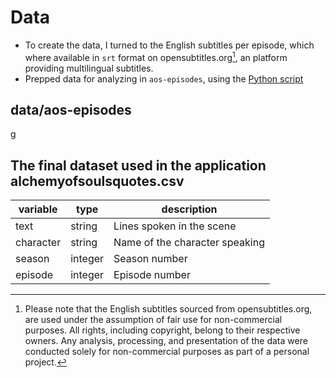 # Data

- To create the data, I turned to the English subtitles per episode, which where available in `srt` format on opensubtitles.org[^1], an platform providing multilingual subtitles.
- Prepped data for analyzing in `aos-episodes`, using the [Python script](scripts/srt2csv.py)

[^1]: Please note that the English subtitles sourced from opensubtitles.org, are used under the assumption of fair use for non-commercial purposes. All rights, including copyright, belong to their respective owners. Any analysis, processing, and presentation of the data were conducted solely for non-commercial purposes as part of a personal project.

## data/aos-episodes
g

## The final dataset used in the application  alchemyofsoulsquotes.csv

| variable  | type    | description                    |
|-----------|---------|--------------------------------|
| text      | string  | Lines spoken in the scene      |
| character | string  | Name of the character speaking |
| season    | integer | Season number                  |
| episode   | integer | Episode number                 |

